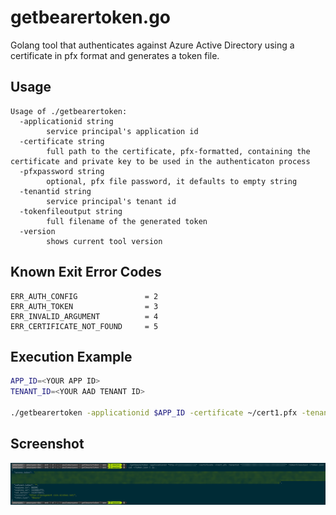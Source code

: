 # getbearertoken.go
Golang tool that authenticates against Azure Active Directory using a certificate in pfx format and generates a token file.

## Usage

```
Usage of ./getbearertoken:
  -applicationid string
        service principal's application id
  -certificate string
        full path to the certificate, pfx-formatted, containing the certificate and private key to be used in the authenticaton process
  -pfxpassword string
        optional, pfx file password, it defaults to empty string
  -tenantid string
        service principal's tenant id
  -tokenfileoutput string
        full filename of the generated token
  -version
        shows current tool version
```

## Known Exit Error Codes

```golang
ERR_AUTH_CONFIG               = 2
ERR_AUTH_TOKEN                = 3
ERR_INVALID_ARGUMENT          = 4
ERR_CERTIFICATE_NOT_FOUND     = 5
```

## Execution Example

```bash
APP_ID=<YOUR APP ID>
TENANT_ID=<YOUR AAD TENANT ID>

./getbearertoken -applicationid $APP_ID -certificate ~/cert1.pfx -tenantid $TENANT_ID -tokenfileoutput ~/token.json
```

## Screenshot
![output](./.media/screenshot.png)